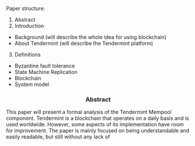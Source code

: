 Paper structure:
1. Abstract
2. Introduction
* Background (will describe the whole idea for using blockchain)
* About Tendermint (will describe the Tendermint platform)
3. Definitions
* Byzantine fault tolerance
* State Machine Replication
* Blockchain
* System model

<div align='center'> 
	<h3>Abstract</h3>
</div>

This paper will present a formal analysis of the Tendermint Mempool component. Tendermint is a blockchain that operates on a daily basis and is used worldwide. However, some aspects of its implementation have room for improvement. The paper is mainly focused on being understandable and easily readable, but still without any lack of 

<!--stackedit_data:
eyJoaXN0b3J5IjpbMTIzODIyMDI4MSwtMTI3MDQyMTQ4Miw5Nj
k2MTY0ODgsMTg2NjYwODUxOCwxNzcyMzE5Nzk1LDQ4MTMxOTU5
Nyw3MjUyNTA0NTksLTEwMzg3NzMyMzcsLTEzOTYzNDE5NCwxNj
k5MzQ5NDgyXX0=
-->